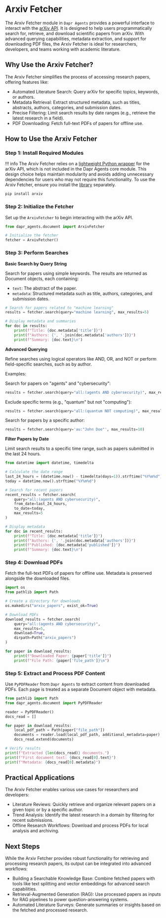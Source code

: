 # Arxiv Fetcher

The Arxiv Fetcher module in `Dapr Agents` provides a powerful interface to interact with the [arXiv API](https://info.arxiv.org/help/api/index.html). It is designed to help users programmatically search for, retrieve, and download scientific papers from arXiv. With advanced querying capabilities, metadata extraction, and support for downloading PDF files, the Arxiv Fetcher is ideal for researchers, developers, and teams working with academic literature.

## Why Use the Arxiv Fetcher?

The Arxiv Fetcher simplifies the process of accessing research papers, offering features like:

* Automated Literature Search: Query arXiv for specific topics, keywords, or authors.
* Metadata Retrieval: Extract structured metadata, such as titles, abstracts, authors, categories, and submission dates.
* Precise Filtering: Limit search results by date ranges (e.g., retrieve the latest research in a field).
* PDF Downloading: Fetch full-text PDFs of papers for offline use.

## How to Use the Arxiv Fetcher

### Step 1: Install Required Modules

!!! info
    The Arxiv Fetcher relies on a [lightweight Python wrapper](https://github.com/lukasschwab/arxiv.py) for the arXiv API, which is not included in the Dapr Agents core module. This design choice helps maintain modularity and avoids adding unnecessary dependencies for users who may not require this functionality. To use the Arxiv Fetcher, ensure you install the [library](https://pypi.org/project/arxiv/) separately.

```python
pip install arxiv
```

### Step 2: Initialize the Fetcher

Set up the `ArxivFetcher` to begin interacting with the arXiv API.

```python
from dapr_agents.document import ArxivFetcher

# Initialize the fetcher
fetcher = ArxivFetcher()
```

### Step 3: Perform Searches

**Basic Search by Query String**

Search for papers using simple keywords. The results are returned as Document objects, each containing:

* `text`: The abstract of the paper.
* `metadata`: Structured metadata such as title, authors, categories, and submission dates.

```python
# Search for papers related to "machine learning"
results = fetcher.search(query="machine learning", max_results=5)

# Display metadata and summaries
for doc in results:
    print(f"Title: {doc.metadata['title']}")
    print(f"Authors: {', '.join(doc.metadata['authors'])}")
    print(f"Summary: {doc.text}\n")
```

**Advanced Querying**

Refine searches using logical operators like AND, OR, and NOT or perform field-specific searches, such as by author.

Examples:

Search for papers on "agents" and "cybersecurity":

```python
results = fetcher.search(query="all:(agents AND cybersecurity)", max_results=10)
```

Exclude specific terms (e.g., "quantum" but not "computing"):

```python
results = fetcher.search(query="all:(quantum NOT computing)", max_results=10)
```

Search for papers by a specific author:

```python
results = fetcher.search(query='au:"John Doe"', max_results=10)
```

**Filter Papers by Date**

Limit search results to a specific time range, such as papers submitted in the last 24 hours.

```python
from datetime import datetime, timedelta

# Calculate the date range
last_24_hours = (datetime.now() - timedelta(days=1)).strftime("%Y%m%d")
today = datetime.now().strftime("%Y%m%d")

# Search for recent papers
recent_results = fetcher.search(
    query="all:(agents AND cybersecurity)",
    from_date=last_24_hours,
    to_date=today,
    max_results=5
)

# Display metadata
for doc in recent_results:
    print(f"Title: {doc.metadata['title']}")
    print(f"Authors: {', '.join(doc.metadata['authors'])}")
    print(f"Published: {doc.metadata['published']}")
    print(f"Summary: {doc.text}\n")
```

### Step 4: Download PDFs

Fetch the full-text PDFs of papers for offline use. Metadata is preserved alongside the downloaded files.

```python
import os
from pathlib import Path

# Create a directory for downloads
os.makedirs("arxiv_papers", exist_ok=True)

# Download PDFs
download_results = fetcher.search(
    query="all:(agents AND cybersecurity)",
    max_results=5,
    download=True,
    dirpath=Path("arxiv_papers")
)

for paper in download_results:
    print(f"Downloaded Paper: {paper['title']}")
    print(f"File Path: {paper['file_path']}\n")
```

### Step 5: Extract and Process PDF Content

Use `PyPDFReader` from `Dapr Agents` to extract content from downloaded PDFs. Each page is treated as a separate Document object with metadata.

```python
from pathlib import Path
from dapr_agents.document import PyPDFReader

reader = PyPDFReader()
docs_read = []

for paper in download_results:
    local_pdf_path = Path(paper["file_path"])
    documents = reader.load(local_pdf_path, additional_metadata=paper)
    docs_read.extend(documents)

# Verify results
print(f"Extracted {len(docs_read)} documents.")
print(f"First document text: {docs_read[0].text}")
print(f"Metadata: {docs_read[0].metadata}")
```

## Practical Applications

The Arxiv Fetcher enables various use cases for researchers and developers:

* Literature Reviews: Quickly retrieve and organize relevant papers on a given topic or by a specific author.
* Trend Analysis: Identify the latest research in a domain by filtering for recent submissions.
* Offline Research Workflows: Download and process PDFs for local analysis and archiving.

## Next Steps

While the Arxiv Fetcher provides robust functionality for retrieving and processing research papers, its output can be integrated into advanced workflows:

* Building a Searchable Knowledge Base: Combine fetched papers with tools like text splitting and vector embeddings for advanced search capabilities.
* Retrieval-Augmented Generation (RAG): Use processed papers as inputs for RAG pipelines to power question-answering systems.
* Automated Literature Surveys: Generate summaries or insights based on the fetched and processed research.